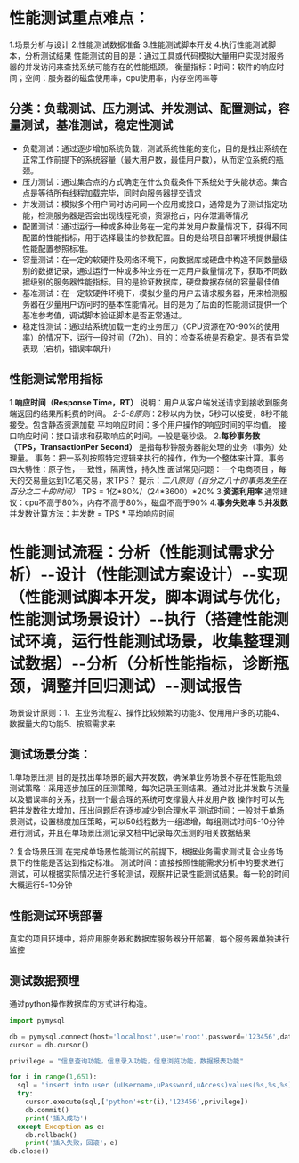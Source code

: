 # 性能测试重点难点：
1.场景分析与设计
2.性能测试数据准备
3.性能测试脚本开发
4.执行性能测试脚本，分析测试结果
性能测试的目的是：通过工具或代码模拟大量用户实现对服务器的并发访问来查找系统可能存在的性能瓶颈。
衡量指标：时间：软件的响应时间；空间：服务器的磁盘使用率，cpu使用率，内存空闲率等
## 分类：负载测试、压力测试、并发测试、配置测试，容量测试，基准测试，稳定性测试
- 负载测试：通过逐步增加系统负载，测试系统性能的变化，目的是找出系统在正常工作前提下的系统容量（最大用户数，最佳用户数），从而定位系统的瓶颈。
- 压力测试：通过集合点的方式确定在什么负载条件下系统处于失能状态。集合点是等待所有线程加载完毕，同时向服务器提交请求
- 并发测试：模拟多个用户同时访问同一个应用或接口，通常是为了测试指定功能，检测服务器是否会出现线程死锁，资源抢占，内存泄漏等情况
- 配置测试：通过运行一种或多种业务在一定的并发用户数量情况下，获得不同配置的性能指标，用于选择最佳的参数配置。目的是给项目部署环境提供最佳性能配置参照标准。
- 容量测试：在一定的软硬件及网络环境下，向数据库或硬盘中构造不同数量级别的数据记录，通过运行一种或多种业务在一定用户数量情况下，获取不同数据级别的服务器性能指标。目的是验证数据库，硬盘数据存储的容量最佳值
- 基准测试：在一定软硬件环境下，模拟少量的用户去请求服务器，用来检测服务器在少量用户访问时的基本性能情况。目的是为了后面的性能测试提供一个基准参考值，调试脚本验证脚本是否正常通过。
- 稳定性测试：通过给系统加载一定的业务压力（CPU资源在70-90%的使用率）的情况下，运行一段时间（72h）。目的：检查系统是否稳定。是否有异常表现（宕机，错误率飙升）
## 性能测试常用指标
1.**响应时间（Response Time，RT）**
说明：用户从客户端发送请求到接收到服务端返回的结果所耗费的时间。
*2-5-8原则*：2秒以内为快，5秒可以接受，8秒不能接受。包含静态资源加载
平均响应时间：多个用户操作的响应时间的平均值。
接口响应时间：接口请求和获取响应的时间。一般是毫秒级。
2.**每秒事务数（TPS，TransactionPer Second）**
是指每秒钟服务器能处理的业务（事务）处理量。
事务：把一系列按照特定逻辑来执行的操作，作为一个整体来计算。事务四大特性：原子性，一致性，隔离性，持久性
面试常见问题：一个电商项目 ，每天的交易量达到1亿笔交易，求TPS？
提示：*二八原则（百分之八十的事务发生在百分之二十的时间）*
TPS = 1亿\*80%/（24\*3600）\*20%
3.**资源利用率**
通常建议：cpu不高于80%，内存不高于80%，磁盘不高于90%
4.**事务失败率**
5.**并发数**
并发数计算方法：并发数 = TPS * 平均响应时间

# 性能测试流程：分析（性能测试需求分析）--设计（性能测试方案设计）--实现（性能测试脚本开发，脚本调试与优化，性能测试场景设计）--执行（搭建性能测试环境，运行性能测试场景，收集整理测试数据）--分析（分析性能指标，诊断瓶颈，调整并回归测试）--测试报告

场景设计原则：1、主业务流程2、操作比较频繁的功能3、使用用户多的功能4、数据量大的功能5、按照需求来
## 测试场景分类：
1.单场景压测
目的是找出单场景的最大并发数，确保单业务场景不存在性能瓶颈
测试策略：采用逐步加压的压测策略，每次记录压测结果。通过对比并发数与流量以及错误率的关系，找到一个最合理的系统可支撑最大并发用户数
操作时可以先把并发数往大增加，压出问题后在逐步减少到合理水平
测试时间：一般对于单场景测试，设置梯度加压策略，可以50线程数为一组递增，每组测试时间5-10分钟进行测试，并且在单场景压测记录文档中记录每次压测的相关数据结果

2.复合场景压测
在完成单场景性能测试的前提下，根据业务需求测试复合业务场景下的性能是否达到指定标准。
测试时间：直接按照性能需求分析中的要求进行测试，可以根据实际情况进行多轮测试，观察并记录性能测试结果。每一轮的时间大概运行5-10分钟

## 性能测试环境部署
真实的项目环境中，将应用服务器和数据库服务器分开部署，每个服务器单独进行监控

## 测试数据预埋
通过python操作数据库的方式进行构造。
```python
import pymysql

db = pymysql.connect(host='localhost',user='root',password='123456',database='mms')
cursor = db.cursor()

privilege = "信息查询功能，信息录入功能，信息浏览功能，数据报表功能"

for i in range(1,651):
  sql = "insert into user (uUsername,uPassword,uAccess)values(%s,%s,%s)"
  try:
    cursor.execute(sql,['python'+str(i),'123456',privilege])
    db.commit()
    print('插入成功')
  except Exception as e:
    db.rollback()
    print('插入失败，回滚'，e)
db.close()
```





